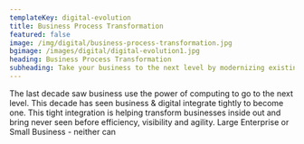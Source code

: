 ```yaml
---
templateKey: digital-evolution
title: Business Process Transformation
featured: false
image: /img/digital/business-process-transformation.jpg
bgimage: /images/digital/digital-evolution1.jpg
heading: Business Process Transformation
subheading: Take your business to the next level by modernizing existing processes that improve business productivity and organizational efficiency. 
---
```


The last decade saw business use the power of computing to go to the next level. This decade has seen business & digital integrate tightly to become one. This tight integration is helping transform businesses inside out and bring never seen before efficiency, visibility and agility. Large Enterprise or Small Business - neither can 
